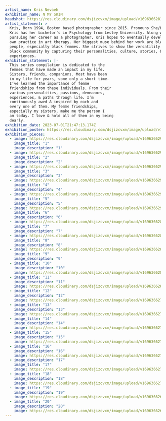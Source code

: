 ```yaml
---
artist_name: Kris Nevaeh
exhibition_name: N MY SKIN
headshot: https://res.cloudinary.com/dsjizcvxm/image/upload/v1696366281/Artist%20of%20the%20month/july2023/9_mgdakm.jpg
artist_statement: >
  Kris, Born 1994, Boston based photographer since 2015. Pronouns She/Her/Hers.
  Kris has her bachelor’s in Psychology from Lesley University. Along with
  pursuing her career as a photographer, Kris hopes to eventually develop her
  own practice in art therapy. Her biggest muse behind her work are black
  people, especially black femmes. She strives to show the versatility of the
  black community by capturing their personalities, culture, stories, &
  experiences.
exhibition_statement: |-
  This series compilation is dedicated to the 
  femmes that have made an impact in my life. 
  Sisters, friends, companions. Most have been 
  in my life for years, some only a short time. 
  I’ve learned the importance of femme 
  friendships from these individuals. From their 
  various personalities, passions, demeanors, 
  experiences, & paths through life. I’m 
  continuously awed & inspired by each and 
  every one of them. My femme friendships, 
  especially my sisters, make me the person I 
  am today. I love & hold all of them in my being 
  dearly.
exhibition_date: 2023-07-01T21:47:13.174Z
exhibition_poster: https://res.cloudinary.com/dsjizcvxm/image/upload/v1696366272/Artist%20of%20the%20month/july2023/4_ekyikc.jpg
exhibition_pieces:
  - image: https://res.cloudinary.com/dsjizcvxm/image/upload/v1696366299/Artist%20of%20the%20month/july2023/20_mki9kg.jpg
    image_title: "1"
    image_description: "1"
  - image: https://res.cloudinary.com/dsjizcvxm/image/upload/v1696366297/Artist%20of%20the%20month/july2023/19_qg8zbs.jpg
    image_title: "2"
    image_description: "2"
  - image: https://res.cloudinary.com/dsjizcvxm/image/upload/v1696366296/Artist%20of%20the%20month/july2023/18_smxfgi.jpg
    image_title: "3"
    image_description: "3"
  - image: https://res.cloudinary.com/dsjizcvxm/image/upload/v1696366294/Artist%20of%20the%20month/july2023/16_xizrrk.jpg
    image_title: "4"
    image_description: "4"
  - image: https://res.cloudinary.com/dsjizcvxm/image/upload/v1696366292/Artist%20of%20the%20month/july2023/15_vmnp6f.jpg
    image_title: "5"
    image_description: "5"
  - image: https://res.cloudinary.com/dsjizcvxm/image/upload/v1696366290/Artist%20of%20the%20month/july2023/14_rn0ouc.jpg
    image_title: "6"
    image_description: "6"
  - image: https://res.cloudinary.com/dsjizcvxm/image/upload/v1696366288/Artist%20of%20the%20month/july2023/13_gdnqlh.jpg
    image_title: "7"
    image_description: "7"
  - image: https://res.cloudinary.com/dsjizcvxm/image/upload/v1696366286/Artist%20of%20the%20month/july2023/12_e8fw6a.jpg
    image_title: "8"
    image_description: "8"
  - image: https://res.cloudinary.com/dsjizcvxm/image/upload/v1696366285/Artist%20of%20the%20month/july2023/11_ps9mqf.jpg
    image_title: "9"
    image_description: "9"
  - image_title: "10"
    image_description: "10"
    image: https://res.cloudinary.com/dsjizcvxm/image/upload/v1696366283/Artist%20of%20the%20month/july2023/10_nflsd7.jpg
  - image_title: "11"
    image_description: "11"
    image: https://res.cloudinary.com/dsjizcvxm/image/upload/v1696366281/Artist%20of%20the%20month/july2023/9_mgdakm.jpg
  - image_title: "12"
    image_description: "12"
    image: https://res.cloudinary.com/dsjizcvxm/image/upload/v1696366279/Artist%20of%20the%20month/july2023/8_ezopij.jpg
  - image_title: "13"
    image_description: "13"
    image: https://res.cloudinary.com/dsjizcvxm/image/upload/v1696366277/Artist%20of%20the%20month/july2023/7_ubcs3j.jpg
  - image_title: "14"
    image_description: "14"
    image: https://res.cloudinary.com/dsjizcvxm/image/upload/v1696366276/Artist%20of%20the%20month/july2023/6_pcbzwb.jpg
  - image_title: "15"
    image_description: "15"
    image: https://res.cloudinary.com/dsjizcvxm/image/upload/v1696366274/Artist%20of%20the%20month/july2023/5_zsdhn3.jpg
  - image_title: "16"
    image_description: "16"
    image: https://res.cloudinary.com/dsjizcvxm/image/upload/v1696366272/Artist%20of%20the%20month/july2023/4_ekyikc.jpg
  - image_description: "17"
    image_title: "17"
    image: https://res.cloudinary.com/dsjizcvxm/image/upload/v1696366270/Artist%20of%20the%20month/july2023/3_vpelqq.jpg
  - image_title: "18"
    image_description: "18"
    image: https://res.cloudinary.com/dsjizcvxm/image/upload/v1696366270/Artist%20of%20the%20month/july2023/3_vpelqq.jpg
  - image_title: "19"
    image_description: "19"
    image: https://res.cloudinary.com/dsjizcvxm/image/upload/v1696366269/Artist%20of%20the%20month/july2023/2_ztlmls.jpg
  - image_title: "20"
    image_description: "20"
    image: https://res.cloudinary.com/dsjizcvxm/image/upload/v1696366268/Artist%20of%20the%20month/july2023/1_gugguf.jpg
---
```

